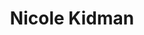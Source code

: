 ---
title: Nicole Kidman
role: Actor
photo: https://m.media-amazon.com/images/M/MV5BMTQzMzg1ODAyNl5BMl5BanBnXkFtZTYwMjAxODQ1._V1_UX214_CR0,0,214,317_AL_.jpg
link: https://www.imdb.com/name/nm0000199
---
